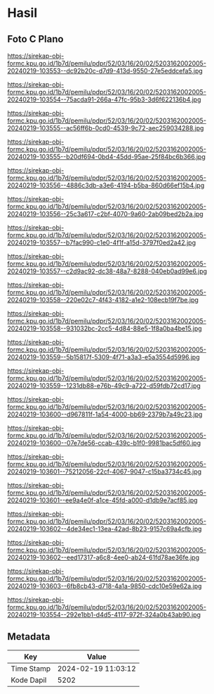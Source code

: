 # Hasil

## Foto C Plano

https://sirekap-obj-formc.kpu.go.id/1b7d/pemilu/pdpr/52/03/16/20/02/5203162002005-20240219-103553--dc92b20c-d7d9-413d-9550-27e5eddcefa5.jpg

https://sirekap-obj-formc.kpu.go.id/1b7d/pemilu/pdpr/52/03/16/20/02/5203162002005-20240219-103554--75acda91-266a-47fc-95b3-3d6f622136b4.jpg

https://sirekap-obj-formc.kpu.go.id/1b7d/pemilu/pdpr/52/03/16/20/02/5203162002005-20240219-103555--ac56ff6b-0cd0-4539-9c72-aec259034288.jpg

https://sirekap-obj-formc.kpu.go.id/1b7d/pemilu/pdpr/52/03/16/20/02/5203162002005-20240219-103555--b20df694-0bd4-45dd-95ae-25f84bc6b366.jpg

https://sirekap-obj-formc.kpu.go.id/1b7d/pemilu/pdpr/52/03/16/20/02/5203162002005-20240219-103556--4886c3db-a3e6-4194-b5ba-860d66ef15b4.jpg

https://sirekap-obj-formc.kpu.go.id/1b7d/pemilu/pdpr/52/03/16/20/02/5203162002005-20240219-103556--25c3a617-c2bf-4070-9a60-2ab09bed2b2a.jpg

https://sirekap-obj-formc.kpu.go.id/1b7d/pemilu/pdpr/52/03/16/20/02/5203162002005-20240219-103557--b7fac990-c1e0-4f1f-a15d-3797f0ed2a42.jpg

https://sirekap-obj-formc.kpu.go.id/1b7d/pemilu/pdpr/52/03/16/20/02/5203162002005-20240219-103557--c2d9ac92-dc38-48a7-8288-040eb0ad99e6.jpg

https://sirekap-obj-formc.kpu.go.id/1b7d/pemilu/pdpr/52/03/16/20/02/5203162002005-20240219-103558--220e02c7-4f43-4182-a1e2-108ecb19f7be.jpg

https://sirekap-obj-formc.kpu.go.id/1b7d/pemilu/pdpr/52/03/16/20/02/5203162002005-20240219-103558--931032bc-2cc5-4d84-88e5-1f8a0ba4be15.jpg

https://sirekap-obj-formc.kpu.go.id/1b7d/pemilu/pdpr/52/03/16/20/02/5203162002005-20240219-103559--5b15817f-5309-4f71-a3a3-e5a3554d5996.jpg

https://sirekap-obj-formc.kpu.go.id/1b7d/pemilu/pdpr/52/03/16/20/02/5203162002005-20240219-103559--1231db88-e76b-49c9-a722-d59fdb72cd17.jpg

https://sirekap-obj-formc.kpu.go.id/1b7d/pemilu/pdpr/52/03/16/20/02/5203162002005-20240219-103600--d967811f-1a54-4000-bb69-2379b7a49c23.jpg

https://sirekap-obj-formc.kpu.go.id/1b7d/pemilu/pdpr/52/03/16/20/02/5203162002005-20240219-103600--07e7de56-ccab-439c-b1f0-9981bac5df60.jpg

https://sirekap-obj-formc.kpu.go.id/1b7d/pemilu/pdpr/52/03/16/20/02/5203162002005-20240219-103601--75212056-22cf-4067-9047-c15ba3734c45.jpg

https://sirekap-obj-formc.kpu.go.id/1b7d/pemilu/pdpr/52/03/16/20/02/5203162002005-20240219-103601--ee9a4e0f-a1ce-45fd-a000-d1db9e7acf85.jpg

https://sirekap-obj-formc.kpu.go.id/1b7d/pemilu/pdpr/52/03/16/20/02/5203162002005-20240219-103602--4de34ec1-13ea-42ad-8b23-9157c69a4cfb.jpg

https://sirekap-obj-formc.kpu.go.id/1b7d/pemilu/pdpr/52/03/16/20/02/5203162002005-20240219-103602--eed17317-a6c8-4ee0-ab24-61fd78ae36fe.jpg

https://sirekap-obj-formc.kpu.go.id/1b7d/pemilu/pdpr/52/03/16/20/02/5203162002005-20240219-103603--6fb8cb43-d718-4a1a-9850-cdc10e59e62a.jpg

https://sirekap-obj-formc.kpu.go.id/1b7d/pemilu/pdpr/52/03/16/20/02/5203162002005-20240219-103554--292e1bb1-d4d5-4117-972f-324a0b43ab90.jpg


## Metadata

| Key        | Value               |
| ---------- | ------------------- |
| Time Stamp | 2024-02-19 11:03:12 |
| Kode Dapil | 5202                |



